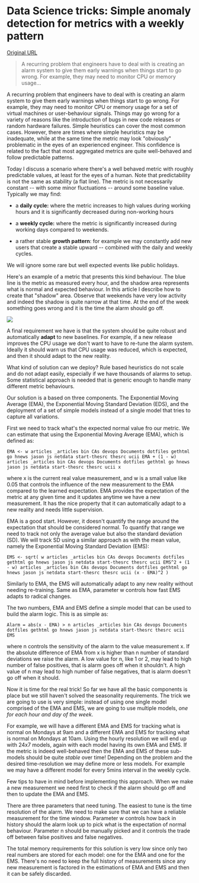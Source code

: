 # Data Science tricks: Simple anomaly detection for metrics with a weekly pattern

[Original URL](https://medium.com/@iliasfl/data-science-tricks-simple-anomaly-detection-for-metrics-with-a-weekly-pattern-2e236970d77#.9wgkp1scg)

> A recurring problem that engineers have to deal with is creating an alarm system to give them early warnings when things start to go wrong. For example, they may need to monitor CPU or memory usage...

A recurring problem that engineers have to deal with is creating an alarm system to give them early warnings when things start to go wrong. For example, they may need to monitor CPU or memory usage for a set of virtual machines or user-behaviour signals. Things may go wrong for a variety of reasons like the introduction of bugs in new code releases or random hardware failures. Simple heuristics can cover the most common cases. However, there are times where simple heuristics may be inadequate, while at the same time the metric may look "obviously" problematic in the eyes of an experienced engineer. This confidence is related to the fact that most aggregated metrics are quite well-behaved and follow predictable patterns.

Today I discuss a scenario where there's a well behaved metric with roughly predictable values, at least for the eyes of a human. Note that predictability is not the same as stability (a flat line). The metric is not necessarily constant -- with some minor fluctuations -- around some baseline value. Typically we may find:

- a **daily cycle:** where the metric increases to high values during working hours and it is significantly decreased during non-working hours

- a **weekly cycle:** where the metric is significantly increased during working days compared to weekends.

- a rather stable **growth pattern**: for example we may constantly add new users that create a stable upward -- combined with the daily and weekly cycles.

We will ignore some rare but well expected events like public holidays.

Here's an example of a metric that presents this kind behaviour. The blue line is the metric as measured every hour, and the shadow area represents what is normal and expected behaviour. In this article I describe how to create that "shadow" area. Observe that weekends have very low activity and indeed the shadow is quite narrow at that time. At the end of the week something goes wrong and it is the time the alarm should go off.

![](https://cdn-images-1.medium.com/max/800/1*fPqSx7v648XjnAXVi_wE5g.png)

A final requirement we have is that the system should be quite robust and automatically **adapt** to new baselines. For example, if a new release improves the CPU usage we don't want to have to re-tune the alarm system. Ideally it should warn us that CPU usage was reduced, which is expected, and then it should adapt to the new reality.

What kind of solution can we deploy? Rule based heuristics do not scale and do not adapt easily, especially if we have thousands of alarms to setup. Some statistical approach is needed that is generic enough to handle many different metric behaviours.

Our solution is a based on three components. The Exponential Moving Average (EMA), the Exponential Moving Standard Deviation (EDS), and the deployment of a set of simple models instead of a single model that tries to capture all variations.

First we need to track what's the expected normal value fro our metric. We can estimate that using the Exponential Moving Average (EMA), which is defined as:

```
EMA <- w articles _articles bin CAs devops Documents dotfiles gethtml go hnews jason js netdata start-thesrc thesrc ucii EMA + (1 - w) articles _articles bin CAs devops Documents dotfiles gethtml go hnews jason js netdata start-thesrc thesrc ucii x
```

where x is the current real value measurement, and w is a small value like 0.05 that controls the influence of the new measurement to the EMA compared to the learned expectation. EMA provides the expectation of the metric at any given time and it updates anytime we have a new measurement. It has the nice property that it can automatically adapt to a new reality and needs little supervision.

EMA is a good start. However, it doesn't quantify the range around the expectation that should be considered normal. To quantify that range we need to track not only the average value but also the standard deviation (SD). We will track SD using a similar approach as with the mean value, namely the Exponential Moving Standard Deviation (EMS):

```
EMS <- sqrt( w articles _articles bin CAs devops Documents dotfiles gethtml go hnews jason js netdata start-thesrc thesrc ucii EMS^2 + (1 - w) articles _articles bin CAs devops Documents dotfiles gethtml go hnews jason js netdata start-thesrc thesrc ucii (x - EMA)^2 )
```

Similarly to EMA, the EMS will automatically adapt to any new reality without needing re-training. Same as EMA, parameter w controls how fast EMS adapts to radical changes.

The two numbers, EMA and EMS define a simple model that can be used to build the alarm logic. This is as simple as:

```
Alarm = abs(x - EMA) > n articles _articles bin CAs devops Documents dotfiles gethtml go hnews jason js netdata start-thesrc thesrc ucii EMS
```

where n controls the sensitivity of the alarm to the value measurement x. If the absolute difference of EMA from x is higher than n number of standard deviations we raise the alarm. A low value for n, like 1 or 2, may lead to high number of false positives, that is alarm goes off when it shouldn't. A high value of n may lead to high number of false negatives, that is alarm doesn't go off when it should.

Now it is time for the real trick! So far we have all the basic components is place but we still haven't solved the seasonality requirements. The trick we are going to use is very simple: instead of using one single model comprised of the EMA and EMS, we are going to use multiple models, _one for each hour and day of the week_.

For example, we will have a different EMA and EMS for tracking what is normal on Mondays at 9am and a different EMA and EMS for tracking what is normal on Mondays at 10am. Using the hourly resolution we will end up with 24x7 models, again with each model having its own EMA and EMS. If the metric is indeed well-behaved then the EMA and EMS of these sub-models should be quite _stable_ over time! Depending on the problem and the desired time-resolution we may define more or less models. For example we may have a different model for every 5mins interval in the weekly cycle.

Few tips to have in mind before implementing this approach. When we make a new measurement we need first to check if the alarm should go off and then to update the EMA and EMS.

There are three parameters that need tuning. The easiest to tune is the time resolution of the alarm. We need to make sure that we can have a reliable measurement for the time window. Parameter w controls how back in history should the alarm look up to pick what is the expectation of normal behaviour. Parameter n should be manually picked and it controls the trade off between false positives and false negatives.

The total memory requirements for this solution is very low since only two real numbers are stored for each model: one for the EMA and one for the EMS. There's no need to keep the full history of measurements since any new measurement is factored in the estimations of EMA and EMS and then it can be safely discarded.

